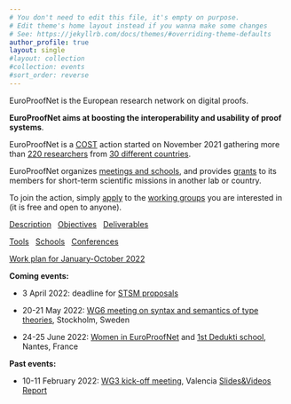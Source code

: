 ```yaml
---
# You don't need to edit this file, it's empty on purpose.
# Edit theme's home layout instead if you wanna make some changes
# See: https://jekyllrb.com/docs/themes/#overriding-theme-defaults
author_profile: true
layout: single
#layout: collection
#collection: events
#sort_order: reverse
---
```


EuroProofNet is the European research network on digital proofs.

**EuroProofNet aims at boosting the interoperability and usability of
proof systems**.

EuroProofNet is a [COST](http://cost.eu) action started on November 2021
gathering more than [220 researchers](https://www.cost.eu/actions/CA20111/#tabs+Name:Working%20Groups%20and%20Membership) from [30 different countries](../groups).

EuroProofNet organizes [meetings and schools](../events), and provides
[grants](../grants) to its members for short-term scientific missions
in another lab or country.

To join the action, simply
[apply](https://e-services.cost.eu/action/CA20111/working-groups/apply)
to the [working groups](../wg) you are interested in (it is free and open to anyone).

[Description](../description) &nbsp; [Objectives](../objectives) &nbsp; [Deliverables](../deliverables)

[Tools](../tools) &nbsp; [Schools](/schools) &nbsp; [Conferences](/conferences)

[Work plan for January-October 2022](../work-plan-1)

**Coming events:**

- 3 April 2022: deadline for [STSM proposals](../grants)

- 20-21 May 2022: [WG6 meeting on syntax and semantics of type theories](/wg6-kickoff-stockholm), Stockholm, Sweden

- 24-25 June 2022: [Women in EuroProofNet](/women-epn-2022) and [1st Dedukti school](/dedukti-school-2022), Nantes, France

**Past events:**

- 10-11 February 2022: [WG3 kick-off meeting](../wg3-meeting1), Valencia [Slides&Videos](https://europroofnet.github.io/wg3-meeting1-program) [Report](https://europroofnet.github.io/_pages/WG3/Feb2022/ReportWG3meeting.pdf)
